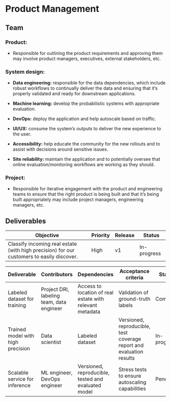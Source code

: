 # Product Management

## Team

### Product:
 - Responsible for outlining the product requirements and approving them may involve product managers, executives, external stakeholders, etc.

### System design:

 - **Data engineering:** responsible for the data dependencies, which include robust workflows to continually deliver the data and ensuring that it’s properly validated and ready for downstream applications.

 - **Machine learning:** develop the probabilistic systems with appropriate evaluation.

 - **DevOps:** deploy the application and help autoscale based on traffic.

 - **UI/UX:** consume the system’s outputs to deliver the new experience to the user.

 - **Accessibility:** help educate the community for the new rollouts and to assist with decisions around sensitive issues.

 - **Site reliability:** maintain the application and to potentially oversee that online evaluation/monitoring workflows are working as they should.


### Project: 
 - Responsible for iterative engagement with the product and engineering teams to ensure that the right product is being built and that it’s being built appropriately may include project managers, engineering managers, etc.

## Deliverables

| Objective                                                                                 | Priority | Release | Status       |
|-------------------------------------------------------------------------------------------|----------|---------|--------------|
| Classify incoming real estate (with high precision) for our customers to easily discover. | High     | v1      | In-progress  |

| Deliverable                       | Contributors                              | Dependencies                                             | Acceptance criteria                                                  | Status      |
|-----------------------------------|-------------------------------------------|----------------------------------------------------------|----------------------------------------------------------------------|-------------|
| Labeled dataset for training      | Project DRI, labeling team, data engineer | Access to location of real estate with relevant metadata | Validation of ground-truth labels                                    | Complete    |
| Trained model with high precision | Data scientist                            | Labeled dataset                                          | Versioned, reproducible, test coverage report and evaluation results | In-progress |
| Scalable service for inference    | ML engineer, DevOps engineer              | Versioned, reproducible, tested and evaluated model      | Stress tests to ensure autoscaling capabilities                      | Pending     |

